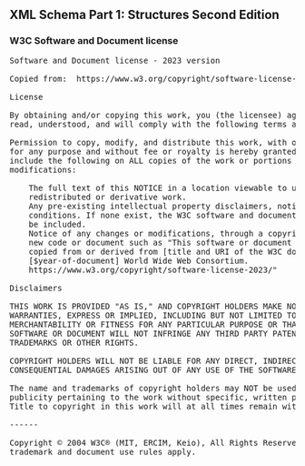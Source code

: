## XML Schema Part 1: Structures Second Edition

### W3C Software and Document license
<pre>
Software and Document license - 2023 version

Copied from:  https://www.w3.org/copyright/software-license-2023

License 

By obtaining and/or copying this work, you (the licensee) agree that you have
read, understood, and will comply with the following terms and conditions.

Permission to copy, modify, and distribute this work, with or without modification,
for any purpose and without fee or royalty is hereby granted, provided that you
include the following on ALL copies of the work or portions thereof, including
modifications:

    The full text of this NOTICE in a location viewable to users of the
    redistributed or derivative work.
    Any pre-existing intellectual property disclaimers, notices, or terms and
    conditions. If none exist, the W3C software and document short notice should
    be included.
    Notice of any changes or modifications, through a copyright statement on the
    new code or document such as "This software or document includes material
    copied from or derived from [title and URI of the W3C document]. Copyright ©
    [$year-of-document] World Wide Web Consortium.
    https://www.w3.org/copyright/software-license-2023/"

Disclaimers 

THIS WORK IS PROVIDED "AS IS," AND COPYRIGHT HOLDERS MAKE NO REPRESENTATIONS OR
WARRANTIES, EXPRESS OR IMPLIED, INCLUDING BUT NOT LIMITED TO, WARRANTIES OF
MERCHANTABILITY OR FITNESS FOR ANY PARTICULAR PURPOSE OR THAT THE USE OF THE
SOFTWARE OR DOCUMENT WILL NOT INFRINGE ANY THIRD PARTY PATENTS, COPYRIGHTS,
TRADEMARKS OR OTHER RIGHTS.

COPYRIGHT HOLDERS WILL NOT BE LIABLE FOR ANY DIRECT, INDIRECT, SPECIAL OR
CONSEQUENTIAL DAMAGES ARISING OUT OF ANY USE OF THE SOFTWARE OR DOCUMENT.

The name and trademarks of copyright holders may NOT be used in advertising or
publicity pertaining to the work without specific, written prior permission.
Title to copyright in this work will at all times remain with copyright holders.

------

Copyright © 2004 W3C® (MIT, ERCIM, Keio), All Rights Reserved. W3C liability,
trademark and document use rules apply.


</pre>
